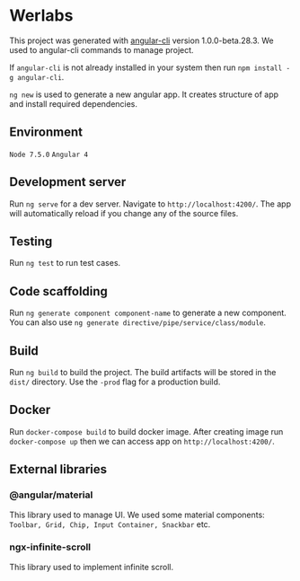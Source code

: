 # Werlabs
This project was generated with [angular-cli](https://github.com/angular/angular-cli) version 1.0.0-beta.28.3.
We used to angular-cli commands to manage project.

If `angular-cli` is not already installed in your system then run `npm install -g angular-cli`.

`ng new` is used to generate a new angular app. It creates structure of app and install required dependencies.

## Environment
`Node 7.5.0` 
`Angular 4`

## Development server
Run `ng serve` for a dev server. Navigate to `http://localhost:4200/`. The app will automatically reload if you change any of the source files.

## Testing
Run `ng test` to run test cases.

## Code scaffolding
Run `ng generate component component-name` to generate a new component. You can also use `ng generate directive/pipe/service/class/module`.

## Build
Run `ng build` to build the project. The build artifacts will be stored in the `dist/` directory. Use the `-prod` flag for a production build.

## Docker
Run `docker-compose build` to build docker image.
After creating image run `docker-compose up` then we can access app on `http://localhost:4200/`.

## External libraries
### @angular/material
This library used to manage UI. We used some material components: `Toolbar, Grid, Chip, Input Container, Snackbar` etc.
 
### ngx-infinite-scroll
This library used to implement infinite scroll.

